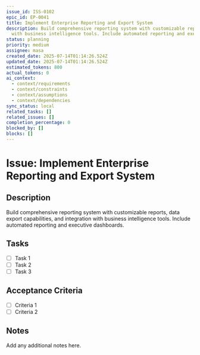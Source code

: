 ```yaml
---
issue_id: ISS-0102
epic_id: EP-0041
title: Implement Enterprise Reporting and Export System
description: Build comprehensive reporting system with customizable reports, data export capabilities, and integration
  with business intelligence tools. Include automated reporting and executive dashboards.
status: planning
priority: medium
assignee: masa
created_date: 2025-07-14T01:14:26.524Z
updated_date: 2025-07-14T01:14:26.524Z
estimated_tokens: 800
actual_tokens: 0
ai_context:
  - context/requirements
  - context/constraints
  - context/assumptions
  - context/dependencies
sync_status: local
related_tasks: []
related_issues: []
completion_percentage: 0
blocked_by: []
blocks: []
---
```


# Issue: Implement Enterprise Reporting and Export System

## Description
Build comprehensive reporting system with customizable reports, data export capabilities, and integration with business intelligence tools. Include automated reporting and executive dashboards.

## Tasks
- [ ] Task 1
- [ ] Task 2
- [ ] Task 3

## Acceptance Criteria
- [ ] Criteria 1
- [ ] Criteria 2

## Notes
Add any additional notes here.
